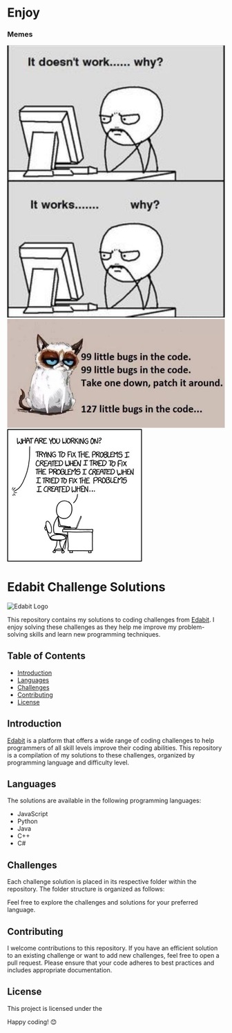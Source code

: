 # Enjoy
### Memes
<img src="code_doesnt_work_programming_meme.jpeg">
<img src="programming_meme_bug.jpeg">
<img src="recursion_programming_meme.jpg">

# Edabit Challenge Solutions

![Edabit Logo](https://www.example.com/edabit-logo.png)

This repository contains my solutions to coding challenges from [Edabit](https://edabit.com/). I enjoy solving these challenges as they help me improve my problem-solving skills and learn new programming techniques.

## Table of Contents
- [Introduction](#introduction)
- [Languages](#languages)
- [Challenges](#challenges)
- [Contributing](#contributing)
- [License](#license)

## Introduction

[Edabit](https://edabit.com/) is a platform that offers a wide range of coding challenges to help programmers of all skill levels improve their coding abilities. This repository is a compilation of my solutions to these challenges, organized by programming language and difficulty level.

## Languages

The solutions are available in the following programming languages:

- JavaScript
- Python
- Java
- C++
- C#

## Challenges

Each challenge solution is placed in its respective folder within the repository. The folder structure is organized as follows:


Feel free to explore the challenges and solutions for your preferred language.

## Contributing

I welcome contributions to this repository. If you have an efficient solution to an existing challenge or want to add new challenges, feel free to open a pull request. Please ensure that your code adheres to best practices and includes appropriate documentation.

## License

This project is licensed under the <!--[MIT License](LICENSE).-->

Happy coding! 😊
